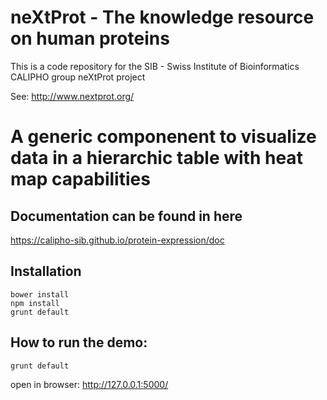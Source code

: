 # neXtProt - The knowledge resource on human proteins

This is a code repository for the SIB - Swiss Institute of Bioinformatics CALIPHO group neXtProt project

See: http://www.nextprot.org/

# A generic componenent to visualize data in a hierarchic table with heat map capabilities


## Documentation can be found in here
https://calipho-sib.github.io/protein-expression/doc

## Installation
```
bower install
npm install
grunt default
```

## How to run the demo:

```
grunt default
```
open in browser: http://127.0.0.1:5000/
